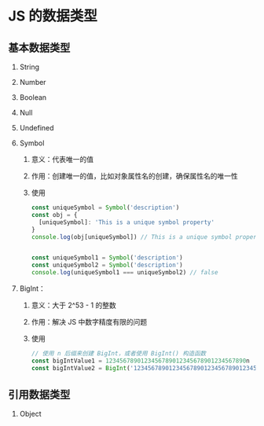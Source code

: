 # JS 的数据类型

## 基本数据类型

1. String

2. Number

3. Boolean

4. Null

5. Undefined

6. Symbol

   1. 意义：代表唯一的值

   2. 作用：创建唯一的值，比如对象属性名的创建，确保属性名的唯一性

   3. 使用

      ```js
      const uniqueSymbol = Symbol('description')
      const obj = {
        [uniqueSymbol]: 'This is a unique symbol property'
      }
      console.log(obj[uniqueSymbol]) // This is a unique symbol property
      
      
      const uniqueSymbol1 = Symbol('description')
      const uniqueSymbol2 = Symbol('description')
      console.log(uniqueSymbol1 === uniqueSymbol2) // false
      ```

7. BigInt：

   1. 意义：大于 2^53 - 1 的整数

   2. 作用：解决 JS 中数字精度有限的问题

   3. 使用

      ```js
      // 使用 n 后缀来创建 BigInt，或者使用 BigInt() 构造函数
      const bigIntValue1 = 1234567890123456789012345678901234567890n
      const bigIntValue2 = BigInt('1234567890123456789012345678901234567890')
      ```


## 引用数据类型

1. Object 
